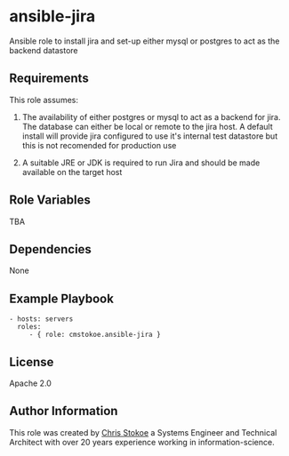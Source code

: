 ansible-jira
=========

Ansible role to install jira and set-up either mysql or postgres to act as the backend datastore

Requirements
------------

This role assumes:

1) The availability of either postgres or mysql to act as a backend for jira. The database can either be local or remote to the jira host. A default install will provide jira configured to use it's internal test datastore but this is not recomended for production use

2) A suitable JRE or JDK is required to run Jira and should be made available on the target host

Role Variables
--------------

TBA

Dependencies
------------

None

Example Playbook
----------------

    - hosts: servers
      roles:
         - { role: cmstokoe.ansible-jira }

License
-------

Apache 2.0

Author Information
------------------

This role was created by [Chris Stokoe](https://github.com/cmstokoe) a Systems Engineer and Technical Architect with over 20 years experience working in information-science.
